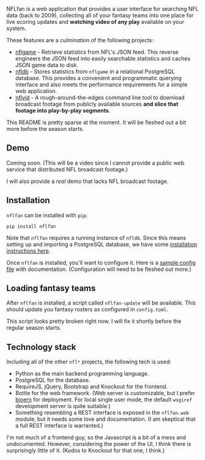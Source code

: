 NFLfan is a web application that provides a user interface for searching NFL 
data (back to 2009), collecting all of your fantasy teams into one place for
live scoring updates and **watching video of any play** available on your 
system.

These features are a *culmination* of the following projects:

* [nflgame](https://github.com/BurntSushi/nflgame) - Retrieve statistics from 
  NFL's JSON feed. This reverse engineers the JSON feed into easily searchable 
  statistics and caches JSON game data to disk.
* [nfldb](https://github.com/BurntSushi/nfldb) - Stores statistics from 
  `nflgame` in a relational PostgreSQL database. This provides a convenient and 
  programmatic querying interface and also meets the performance requirements 
  for a simple web application.
* [nflvid](https://github.com/BurntSushi/nflvid) - A rough-around-the-edges 
  command line tool to download broadcast footage from publicly available 
  sources **and slice that footage into play-by-play segments**.

This README is pretty sparse at the moment. It will be fleshed out a bit more 
before the season starts.


## Demo

Coming soon. (This will be a video since I cannot provide a public web service 
that distributed NFL broadcast footage.)

I will also provide a *real* demo that lacks NFL broadcast footage.


## Installation

`nflfan` can be installed with `pip`:

```
pip install nflfan
```

Note that `nflfan` requires a running instance of `nfldb`. Since this means 
setting up and importing a PostgreSQL database, we have some [installation 
instructions here](https://github.com/BurntSushi/nfldb/wiki/Installation).

Once `nflfan` is installed, you'll want to configure it. Here is a [sample 
config 
file](https://github.com/BurntSushi/nflfan/blob/master/config.sample.toml) with 
documentation. (Configuration will need to be fleshed out more.)


## Loading fantasy teams

After `nflfan` is installed, a script called `nflfan-update` will be available. 
This should update you fantasy rosters as configured in `config.toml`.

This script looks pretty broken right now. I will fix it shortly before the 
regular season starts.


## Technology stack

Including all of the other `nfl*` projects, the following tech is used:

* Python as the main backend programming language.
* PostgreSQL for the database.
* RequireJS, jQuery, Bootstrap and Knockout for the frontend.
* Bottle for the web framework. (Web server is customizable, but I prefer
  [bjoern](https://github.com/jonashaag/bjoern) for deployment. For local 
  single user mode, the default `wsgiref` development server is quite 
  suitable.)
* Something resembling a REST interface is exposed in the `nflfan.web` module, 
  but it needs some love and documentation. (I am skeptical that a full REST 
  interface is warranted.)

I'm not much of a frontend guy, so the Javascript is a bit of a mess and 
undocumented. However, considering the power of the UI, I think there is 
surprisingly little of it. (Kudos to Knockout for that one, I think.)

